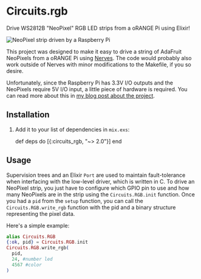 # Circuits.rgb

Drive WS2812B "NeoPixel" RGB LED strips from a oRANGE Pi using Elixir!

![NeoPixel strip driven by a Raspberry Pi](nerves_neopixel_rgb.jpg)

This project was designed to make it easy to drive a string of AdaFruit NeoPixels from a oRANGE Pi using [Nerves](http://nerves-project.org).
The code would probably also work outside of Nerves with minor modifications to the Makefile, if you so desire.

Unfortunately, since the Raspberry Pi has 3.3V I/O outputs and the NeoPixels require 5V I/O input, a little piece of hardware is required.
You can read more about this in [my blog post about the project](http://www.gregmefford.com/blog/2016/01/22/driving-neopixels-with-elixir-and-nerves).

## Installation

  1. Add it to your list of dependencies in `mix.exs`:

        def deps do
          [{:circuits_rgb, "~> 2.0"}]
        end


## Usage

Supervision trees and an Elixir `Port` are used to maintain fault-tolerance when interfacing with the low-level driver, which is written in C.
To drive an NeoPixel strip, you just have to configure which GPIO pin to use and how many NeoPixels are in the strip using the `Circuits.RGB.init` function.
Once you had a `pid` from the `setup` function, you can call the `Circuits.RGB.write_rgb` function with the pid and a binary structure representing the pixel data.

Here's a simple example:

``` elixir
alias Circuits.RGB
{:ok, pid} = Circuits.RGB.init
Circuits.RGB.write_rgb(
  pid,
  24, #number led
  4567 #color
)
```

